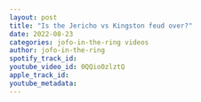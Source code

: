```yaml
---
layout: post
title: "Is the Jericho vs Kingston feud over?"
date: 2022-08-23
categories: jofo-in-the-ring videos
author: jofo-in-the-ring
spotify_track_id: 
youtube_video_id: 0QQio0zlztQ
apple_track_id: 
youtube_metadata: 
---
```

